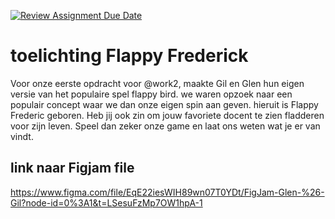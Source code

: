 [![Review Assignment Due Date](https://classroom.github.com/assets/deadline-readme-button-24ddc0f5d75046c5622901739e7c5dd533143b0c8e959d652212380cedb1ea36.svg)](https://classroom.github.com/a/XiFIQTfY)


# toelichting Flappy Frederick

Voor onze eerste opdracht voor @work2, maakte Gil en Glen hun eigen versie van het populaire spel flappy bird. we waren opzoek naar een populair concept waar we dan onze eigen spin aan geven. hieruit is Flappy Frederic geboren. Heb jij ook zin om jouw favoriete docent te zien fladderen voor zijn leven. Speel dan zeker onze game en laat ons weten wat je er van vindt.

## link naar Figjam file
https://www.figma.com/file/EqE22iesWIH89wn07T0YDt/FigJam-Glen-%26-Gil?node-id=0%3A1&t=LSesuFzMp7OW1hpA-1
